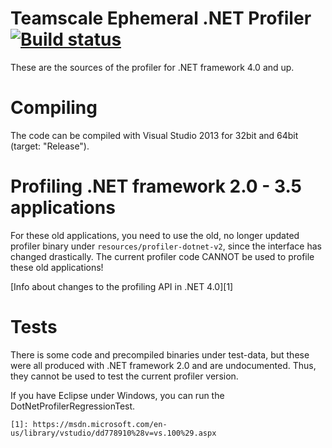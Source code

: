 Teamscale Ephemeral .NET Profiler
[![Build status](https://ci.appveyor.com/api/projects/status/mhdeqjyg3u3osjm6/branch/master?svg=true)](https://ci.appveyor.com/project/mpdeimos/teamscale-profiler-dotnet/branch/master)
===================================

These are the sources of the profiler for .NET framework 4.0 and up.

# Compiling

The code can be compiled with Visual Studio 2013 for 32bit and 64bit (target: "Release").

# Profiling .NET framework 2.0 - 3.5 applications

For these old applications, you need to use the old, no longer updated profiler binary under `resources/profiler-dotnet-v2`, since the interface has changed drastically.
The current profiler code CANNOT be used to profile these old applications!

[Info about changes to the profiling API in .NET 4.0][1]

# Tests

There is some code and precompiled binaries under test-data, but these were all produced with .NET framework 2.0 and are undocumented. Thus, they cannot be used to test the current profiler version.

If you have Eclipse under Windows, you can run the DotNetProfilerRegressionTest.


    [1]: https://msdn.microsoft.com/en-us/library/vstudio/dd778910%28v=vs.100%29.aspx
